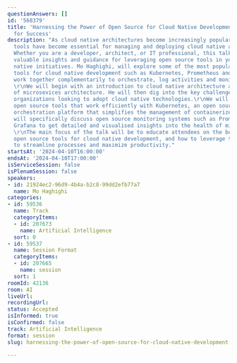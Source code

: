 ```yaml
---
questionAnswers: []
id: '568379'
title: 'Harnessing the Power of Open Source for Cloud Native Development: Strategies
  for Success'
description: "As cloud native architectures become increasingly popular, open source
  tools have become essential for managing and deploying cloud native applications.
  Whether you are a developer, architect, or IT professional, this talk will provide
  valuable insights and guidance for leveraging open source tools in your own cloud
  native initiatives. Mo Haghighi, will explore some of the most popular open source
  tools for cloud native development such as Kubernetes, Prometheus and Grafana that
  work together complementarily to orchestrate, log activities and monitor containers.
  \r\nWe will begin with an introduction to cloud native architecture and the benefits
  of microsevices architecture. He will then dig into the key challenges faced by
  organizations looking to adopt cloud native technologies.\r\nWe will then dive into
  open source tools that work efficiently with Kubernetes, an open source container
  orchestration platform that simplifies the management of containerized applications.\r\nMo
  will specifically discuss open source monitoring systems such as Prometheus and
  Grafana to get detailed and visualised insights into the health of microservices.
  \r\nThe main focus of the talk will be to educate attendees on the benefits of using
  open source tools for cloud native development, and how to leverage them effectively
  to streamline processes and maximize productivity."
startsAt: '2024-04-10T16:00:00'
endsAt: '2024-04-10T17:00:00'
isServiceSession: false
isPlenumSession: false
speakers:
- id: 21924ec2-96d9-4b4a-b2c8-99dd2efb77a7
  name: Mo Haghighi
categories:
- id: 59536
  name: Track
  categoryItems:
  - id: 207673
    name: Artificial Intelligence
  sort: 0
- id: 59537
  name: Session Format
  categoryItems:
  - id: 207665
    name: session
  sort: 1
roomId: 42136
room: AI
liveUrl: 
recordingUrl: 
status: Accepted
isInformed: true
isConfirmed: false
track: Artificial Intelligence
format: session
slug: harnessing-the-power-of-open-source-for-cloud-native-development-strategies-for-success

---
```

